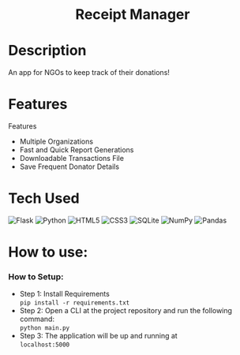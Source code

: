 <div align="center">
      <h1>Receipt Manager</h1>
</div>


# Description
An app for NGOs to keep track of their donations!

# Features
Features
- Multiple Organizations
- Fast and Quick Report Generations
- Downloadable Transactions File
- Save Frequent Donator Details

# Tech Used
 ![Flask](https://img.shields.io/badge/flask-%23000.svg?style=for-the-badge&logo=flask&logoColor=white)  ![Python](https://img.shields.io/badge/python-3670A0?style=for-the-badge&logo=python&logoColor=ffdd54) ![HTML5](https://img.shields.io/badge/html5-%23E34F26.svg?style=for-the-badge&logo=html5&logoColor=white) ![CSS3](https://img.shields.io/badge/css3-%231572B6.svg?style=for-the-badge&logo=css3&logoColor=white) ![SQLite](https://img.shields.io/badge/sqlite-%2307405e.svg?style=for-the-badge&logo=sqlite&logoColor=white)  ![NumPy](https://img.shields.io/badge/numpy-%23013243.svg?style=for-the-badge&logo=numpy&logoColor=white) ![Pandas](https://img.shields.io/badge/pandas-%23150458.svg?style=for-the-badge&logo=pandas&logoColor=white)
      
# How to use:

### How to Setup:
- Step 1: Install Requirements  
`pip install -r requirements.txt`
- Step 2: Open a CLI at the project repository and run the following command:  
`python main.py`
- Step 3: The application will be up and running at  
`localhost:5000`


      
<!-- </> with 💛 by readMD (https://readmd.itsvg.in) -->
    
